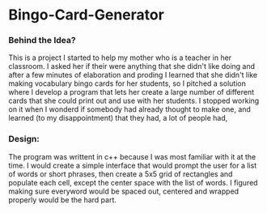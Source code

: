 # Bingo-Card-Generator
### Behind the Idea?
This is a project I started to help my mother
who is a teacher in her classroom. I asked her 
if their were anything that she didn't like doing
and after a few minutes of elaboration and proding
I learned that she didn't like making vocabulary
bingo cards for her students, so I pitched a
solution where I develop a program that lets her
create a large number of different cards that she 
could print out and use with her students. I
stopped working on it when I wonderd if somebody
had already thought to make one, and learned (to
my disappointment) that they had, a lot of people
had, 

### Design:
The program was writtent in c++ because I was most
familiar with it at the time. I would create a simple 
interface that would prompt the user for a list of
words or short phrases, then create a 5x5 grid of 
rectangles and populate each cell, except the center
space with the list of words. I figured making sure 
everyword would be spaced out, centered and wrapped 
properly would be the hard part.

